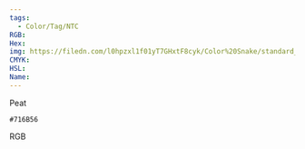 ```yaml
---
tags:
  - Color/Tag/NTC
RGB:
Hex:
img: https://filedn.com/l0hpzxl1f01yT7GHxtF8cyk/Color%20Snake/standard_csv_to_svg/716B56.svg
CMYK:
HSL:
Name:
---
```

Peat
```palette
#716B56
```
RGB
